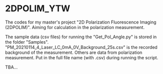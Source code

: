 # 2DPOLIM_YTW
The codes for my master's project "2D Polarization Fluorescence Imaging (2DPOLIM)". Aiming for calculation in the polarization measurement. 

The sample data (csv files) for running the "Get_Pol_Angle.py" is stored in the folder "Samples". "PM_20210114_4_Laser_LC_0mA_0V_Background_25s.csv" is the recorded background of the measurement. Others are data from polarization measurement. Put in the full file name (with .csv) during running the script.

TBA...
